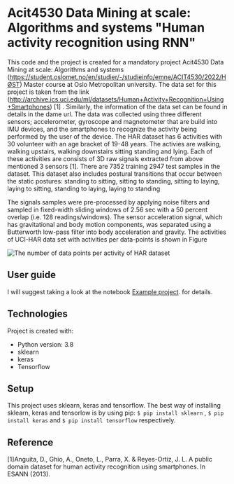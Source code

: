 # Acit4530 Data Mining at scale: Algorithms and systems "Human activity recognition using RNN"

This code and the project is created for a mandatory project Acit4530 Data Mining at scale: Algorithms and systems (https://student.oslomet.no/en/studier/-/studieinfo/emne/ACIT4530/2022/HØST) Master course at Oslo Metropolitan university. The data set for this project is taken from the link (http://archive.ics.uci.edu/ml/datasets/Human+Activity+Recognition+Using+Smartphones) [1] . Similarly, the information of the data set can be found in details in the dame url. The data was collected using three different sensors; accelerometer, gyroscope and magnetometer that are build into IMU devices, and the smartphones to recognize the activity being performed by the user of the device. The HAR dataset has 6 activities with 30 volunteer with an age bracket of 19-48 years. The activies are walking, walking upstairs, walking downstairs sitting standing and lying.  Each of these activities are consists of 3D raw signals extracted from above mentioned 3 sensors [1]. There are 7352 training 2947 test samples in the dataset. This dataset also includes postural transitions that occur between the static postures: standing to sitting, sitting to standing, sitting to laying, laying to sitting, standing to laying, laying to standing

The signals samples were pre-processed by applying noise filters and sampled in fixed-width sliding windows of 2.56 sec with a 50 percent overlap (i.e. 128 readings/windows). The sensor acceleration signal, which has gravitational and body motion components, was separated using a Butterworth low-pass filter into body acceleration and gravity.  The activities of UCI-HAR data set with activities per data-points is shown in Figure

![The number of data points per activity of HAR dataset](https://github.com/Shailendra995/Acit4530_final_project/blob/master/results_images/datapoint_classification.png)


## User guide

I will suggest taking a look at the notebook [Example project](https://github.com/Shailendra995/Acit4530_final_project/blob/master/Human_Activity_Recognition.ipynb). for details. 

## Technologies
Project is created with:
* Python version: 3.8 
* sklearn
* keras
* Tensorflow


## Setup
This project uses sklearn, keras and tensorflow. The best way of installing sklearn, keras and tensorlow is by using pip: `$ pip install sklearn` ,  `$ pip install keras` and `$ pip install tensorflow` respectively. 
















## Reference
[1]Anguita, D., Ghio, A., Oneto, L., Parra, X. & Reyes-Ortiz, J. L. A public domain dataset for human activity recognition using smartphones. In ESANN
(2013).
